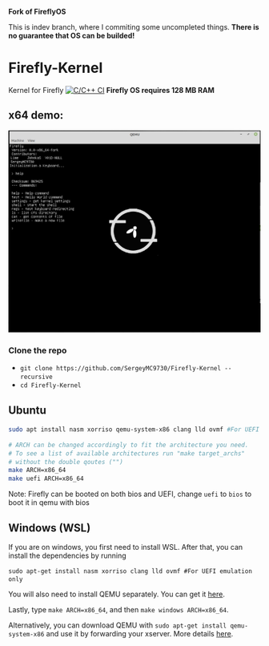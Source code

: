 **Fork of FireflyOS**

This is indev branch, where I commiting some uncompleted things. **There is no guarantee that OS can be builded!**

# Firefly-Kernel
Kernel for Firefly
[![C/C++ CI](https://github.com/SergeyMC9730/Firefly-Kernel/actions/workflows/c-cpp.yml/badge.svg?branch=indev)](https://github.com/SergeyMC9730/Firefly-Kernel/actions/workflows/c-cpp.yml)
**Firefly OS requires 128 MB RAM**

## x64 demo:
![Firefly](docs/firefly_fs.png)

### Clone the repo 
 * `git clone https://github.com/SergeyMC9730/Firefly-Kernel --recursive`
 * `cd Firefly-Kernel`

## Ubuntu 

```bash
sudo apt install nasm xorriso qemu-system-x86 clang lld ovmf #For UEFI emulation only
```

```bash
# ARCH can be changed accordingly to fit the architecture you need.
# To see a list of available architectures run "make target_archs"
# without the double qoutes ("")
make ARCH=x86_64
make uefi ARCH=x86_64
```
Note: Firefly can be booted on both bios and UEFI, change `uefi` to `bios` to boot it in qemu with bios


## Windows (WSL)

If you are on windows, you first need to install WSL. After that, you can install the dependencies by running 

```
sudo apt-get install nasm xorriso clang lld ovmf #For UEFI emulation only
```

You will also need to install QEMU separately. You can get it [here](https://www.qemu.org/download/).

Lastly, type `make ARCH=x86_64`, and then `make windows ARCH=x86_64`.

Alternatively, you can download QEMU with `sudo apt-get install qemu-system-x86` and use it by forwarding your xserver. More details [here](https://stackoverflow.com/questions/61110603/how-to-set-up-working-x11-forwarding-on-wsl2).

